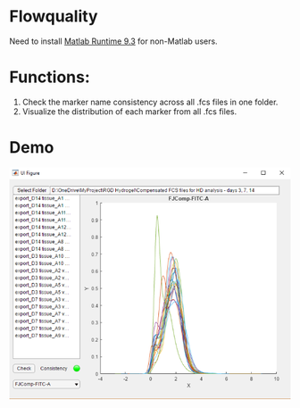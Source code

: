 # Flowquality
Need to install [Matlab Runtime 9.3](https://www.mathworks.com/products/compiler/matlab-runtime.html) for non-Matlab users. 


# Functions:
1. Check the marker name consistency across all .fcs files in one folder.
2. Visualize the distribution of each marker from all .fcs files. 


# Demo
![demo](https://github.com/xysheep/flowquality/blob/master/images/splash.png)
